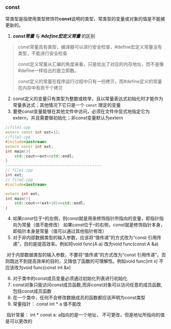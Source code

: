 ### const

常类型是指使用类型修饰符**const**说明的类型，常类型的变量或对象的值是不能被更新的。

1. ***const常量***  与 ***#define宏定义常量***  的区别

>const常量具有类型，编译器可以进行安全检查，#define宏定义常量没有类型，不能进行安全检查
>
>const定义常量从汇编的角度来看，只是给出了对应的内存地址，而不是像#define一样给出的是立即数。
>
>const定义的常量在程序运行过程中只有一份拷贝，而#define定义的常量在内存中有若干个拷贝

2. const定义的变量只有类型为整数或枚举，且以常量表达式初始化时才能作为常量表达式；其他情况下它只是一个 `const` 限定的变量
3. 要使const变量能够在其他文件中访问，必须在文件中显式地指定它为extern，并且需要做初始化；非const变量默认为extern

```c++
//file1.cpp
extern const int ext=12;
//file2.cpp
#include<iostream>
extern const int ext;
int main(){
    std::cout<<ext<<std::endl;
}
------------------------------------------
// file1.cpp
int ext;
// file2.cpp
#include<iostream>

extern int ext;
int main(){
    std::cout<<(ext+10)<<std::endl;
}
```

4. 如果*const*位于`*`的左侧，则const就是用来修饰指针所指向的变量，即指针指向为常量（值不能修改）
   如果const位于`*`的右侧，*const*就是修饰指针本身，即指针本身是常量（值可以通过其他指针修改）
5. 对于非内部数据类型的输入参数，应该将“值传递”的方式改为“const 引用传递”，目的是提高效率。例如将void func(A a) 改为void func(const A &a)

​	   对于内部数据类型的输入参数，不要将“值传递”的方式改为“const 引用传递”。否则既达不到提高效率的目的，又降低了函数的可理解性。例如void func(int x)      不应该改为void func(const int &x)

6. 对于类中的const成员变量必须通过初始化列表进行初始化
7. const对象只能访问const成员函数,而非const对象可以访问任意的成员函数,包括const成员函数
8. 在一个类中，任何不会修改数据成员的函数都应该声明为const类型
9. 常量指针： const int * a   值不能改

​	   指针常量： int * const a: a指向的是一个地址， 不可更改，但是地址所指向的值 是可以更改的
